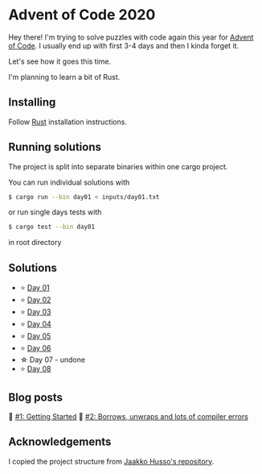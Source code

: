 # Advent of Code 2020

Hey there! I'm trying to solve puzzles with code again this year for [Advent of Code](https://adventofcode.com/). I usually end up with first 3-4 days and then I kinda forget it.

Let's see how it goes this time.

I'm planning to learn a bit of Rust.

## Installing

Follow [Rust](https://www.rust-lang.org/en-US/install.html) installation instructions.

## Running solutions

The project is split into separate binaries within one cargo project.

You can run individual solutions with

```bash
$ cargo run --bin day01 < inputs/day01.txt
```

or run single days tests with

```bash
$ cargo test --bin day01
```

in root directory

## Solutions

- ⭐️ [Day 01](src/bin/day01.rs)
- ⭐️ [Day 02](src/bin/day02.rs)
- ⭐️ [Day 03](src/bin/day03.rs)
- ⭐️ [Day 04](src/bin/day04.rs)
- ⭐️ [Day 05](src/bin/day05.rs)
- ⭐️ [Day 06](src/bin/day06.rs)
- ☆ Day 07 - undone
- ⭐️ [Day 08](src/bin/day08.rs)

## Blog posts

📓 [#1: Getting Started](https://hamatti.org/posts/advent-of-code-1-getting-started/)
📓 [#2: Borrows, unwraps and lots of compiler errors](https://hamatti.org/posts/advent-of-code-2-borrows-unpacks-and-lots-of-compiler-errors/)

## Acknowledgements

I copied the project structure from [Jaakko Husso's repository](https://github.com/Cadiac/adventofcode).
